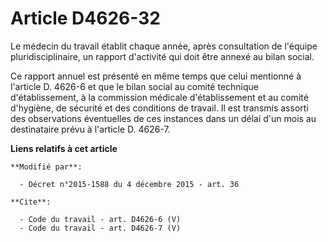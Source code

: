 # Article D4626-32

Le médecin du travail établit chaque année, après consultation de l'équipe pluridisciplinaire, un rapport d'activité qui doit
être annexé au bilan social. 

Ce rapport annuel est présenté en même temps que celui mentionné à l'article D. 4626-6 et que le bilan social au comité
technique d'établissement, à la commission médicale d'établissement et au comité d'hygiène, de sécurité et des conditions de
travail. Il est transmis assorti des observations éventuelles de ces instances dans un délai d'un mois au destinataire prévu
à l'article D. 4626-7.

**Liens relatifs à cet article**

	**Modifié par**:

	  - Décret n°2015-1588 du 4 décembre 2015 - art. 36

	**Cite**:

	  - Code du travail - art. D4626-6 (V)
	  - Code du travail - art. D4626-7 (V)
